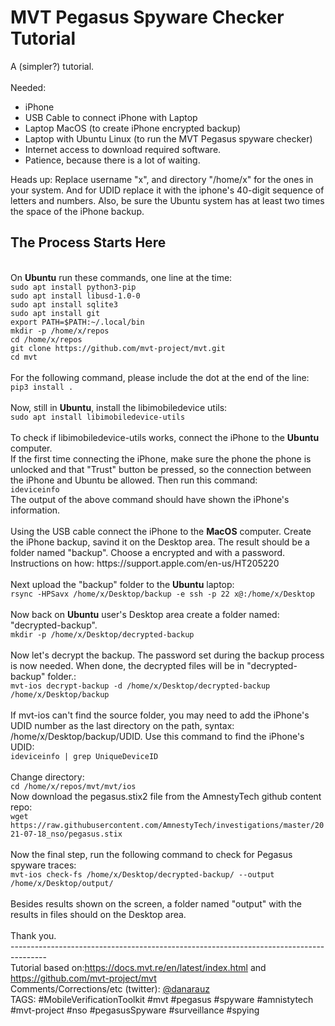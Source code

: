 
# MVT Pegasus Spyware Checker Tutorial
A (simpler?) tutorial. 
<br>
<br>
Needed:
* iPhone 
* USB Cable to connect iPhone with Laptop
* Laptop MacOS (to create iPhone encrypted backup)
* Laptop with Ubuntu Linux (to run the MVT Pegasus spyware checker)
* Internet access to download required software.
* Patience, because there is a lot of waiting.

Heads up: Replace username "x", and directory "/home/x" for the ones in your system. And for UDID replace it with the iphone's 40-digit sequence of letters and numbers. Also, be sure the Ubuntu system has at least two times the space of the iPhone backup.

## The Process Starts Here
<br>
On <b>Ubuntu</b> run these commands, one line at the time:<br>
<code>sudo apt install python3-pip</code><br>
<code>sudo apt install libusd-1.0-0</code><br>
<code>sudo apt install sqlite3</code><br>
<code>sudo apt install git</code><br>
<code>export PATH=$PATH:~/.local/bin</code><br>
<code>mkdir -p /home/x/repos</code><br>
<code>cd /home/x/repos</code><br>
<code>git clone https://github.com/mvt-project/mvt.git</code><br>
<code>cd mvt</code><br>
<br>
For the following command, please include the dot at the end of the line:<br>
<code>pip3 install .</code><br>
<br>
Now, still in <b>Ubuntu</b>, install the libimobiledevice utils:<br>
<code>sudo apt install libimobiledevice-utils</code><br>
<br>
To check if libimobiledevice-utils works, connect the iPhone  to the <b>Ubuntu</b> computer.<br>
If the first time connecting the iPhone, make sure the phone the phone is unlocked and that "Trust" button be pressed, so the connection between the iPhone and Ubuntu be allowed. Then run this command:<br>
<code>ideviceinfo</code><br>
The output of the above command should have shown the iPhone's information.<br>
<br>
Using the USB cable connect the iPhone to the <b>MacOS</b> computer. Create the iPhone backup, savind it on the Desktop area. The result should be a folder named "backup". Choose a encrypted and with a password.<br>
Instructions on how: https://support.apple.com/en-us/HT205220<br>
<br>
Next upload the "backup" folder to the <b>Ubuntu</b> laptop:<br>
<code>rsync -HPSavx /home/x/Desktop/backup -e ssh -p 22 x@<RemoteHostIP>:/home/x/Desktop </code><br>
<br>
Now back on <b>Ubuntu</b> user's Desktop area create a folder named: "decrypted-backup".<br> 
<code>mkdir -p /home/x/Desktop/decrypted-backup </code><br>
<br>  
Now let's decrypt the backup. The password set during the backup process is now needed. When done, the decrypted files will be in "decrypted-backup" folder.:<br>
<code>mvt-ios decrypt-backup -d /home/x/Desktop/decrypted-backup /home/x/Desktop/backup</code><br>
<br>
If mvt-ios can't find the source folder, you may need to add the iPhone's UDID number as the last directory on the path, syntax: /home/x/Desktop/backup/UDID. Use this command to find the iPhone's UDID:<br>
<code>ideviceinfo | grep UniqueDeviceID</code><br>
<br>
Change directory:<br>
<code>cd /home/x/repos/mvt/mvt/ios</code>
<br>
Now download the pegasus.stix2 file from the AmnestyTech github content repo:<br>
<code>wget https://raw.githubusercontent.com/AmnestyTech/investigations/master/2021-07-18_nso/pegasus.stix </code><br>
<br>
Now the final step, run the following command to check for Pegasus spyware traces:<br>
<code>mvt-ios check-fs /home/x/Desktop/decrypted-backup/ --output /home/x/Desktop/output/</code><br>
<br>
Besides results shown on the screen, a folder named "output" with the results in files should on the Desktop area.<br>
<br>
Thank you. 
<br>
---------------------------------------------------------------------------------------<br>
Tutorial based on:<a href="https://docs.mvt.re/en/latest/index.html">https://docs.mvt.re/en/latest/index.html</a> and <a href="https://github.com/mvt-project/mvt">https://github.com/mvt-project/mvt</a><br>
Comments/Corrections/etc (twitter): <a href="https://www.twitter.com/danarauz">@danarauz</a> <br>
TAGS: #MobileVerificationToolkit #mvt #pegasus #spyware #amnistytech #mvt-project #nso #pegasusSpyware #surveillance #spying<br>
<br>
